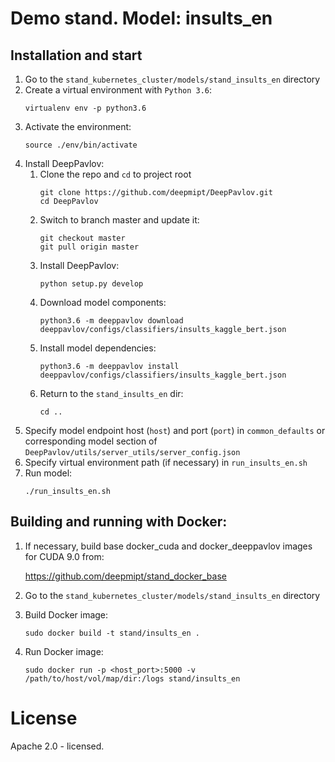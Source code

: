 # Demo stand. Model: insults_en

## Installation and start
1. Go to the `stand_kubernetes_cluster/models/stand_insults_en` directory
2. Create a virtual environment with `Python 3.6`:
    ```
    virtualenv env -p python3.6
    ```
3. Activate the environment:
    ```
    source ./env/bin/activate
    ```
4. Install DeepPavlov:
    1. Clone the repo and `cd` to project root
        ```
        git clone https://github.com/deepmipt/DeepPavlov.git
        cd DeepPavlov
        ```
    2. Switch to branch master and update it:
        ```
        git checkout master
        git pull origin master
        ```
    3. Install DeepPavlov:
        ```
        python setup.py develop
        ```
    4. Download model components:
        ```
        python3.6 -m deeppavlov download deeppavlov/configs/classifiers/insults_kaggle_bert.json
        ```
    5. Install model dependencies:
        ```
        python3.6 -m deeppavlov install deeppavlov/configs/classifiers/insults_kaggle_bert.json
        ```
    6. Return to the `stand_insults_en` dir:
        ```
        cd ..
        ```
5. Specify model endpoint host (`host`) and port (`port`) in `common_defaults` or corresponding model section of `DeepPavlov/utils/server_utils/server_config.json`
6. Specify virtual environment path (if necessary) in `run_insults_en.sh`
7. Run model:
    ```
    ./run_insults_en.sh
    ```

## Building and running with Docker:
1. If necessary, build base docker_cuda and docker_deeppavlov images for CUDA 9.0 from:

   https://github.com/deepmipt/stand_docker_base
  
2. Go to the `stand_kubernetes_cluster/models/stand_insults_en` directory

3. Build Docker image:
   ```
   sudo docker build -t stand/insults_en .
   ```
4. Run Docker image:
   ```
   sudo docker run -p <host_port>:5000 -v /path/to/host/vol/map/dir:/logs stand/insults_en
   ```

# License

Apache 2.0 - licensed.